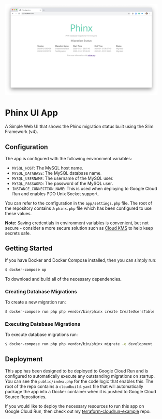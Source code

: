 ![Phinx UI App](https://github.com/robmorgan/phinx-ui-app/blob/master/_docs/phinx-ui-app.png)

# Phinx UI App

A Simple Web UI that shows the Phinx migration status built using the Slim Framework (v4).

## Configuration

The app is configured with the following environment variables:

- `MYSQL_HOST`: The MySQL host name.
- `MYSQL_DATABASE`: The MySQL database name.
- `MYSQL_USERNAME`: The username of the MySQL user.
- `MYSQL_PASSWORD`: The password of the MySQL user.
- `INSTANCE_CONNECTION_NAME`: This is used when deploying to Google Cloud Run and enables PDO Unix Socket support.

You can refer to the configuration in the `app/settings.php` file. The root of the repository contains a `phinx.php` file which has been configured to use these values.

**Note:** Saving credentials in environment variables is convenient, but not secure - consider a more secure solution such as [Cloud KMS](https://cloud.google.com/kms/) to help keep secrets safe.

## Getting Started

If you have Docker and Docker Compose installed, then you can simply run:

```bash
$ docker-compose up
```

To download and build all of the necessary dependencies.

### Creating Database Migrations

To create a new migration run:

```bash
$ docker-compose run php php vendor/bin/phinx create CreateUsersTable
```

### Executing Database Migrations

To execute database migrations run:

```bash
$ docker-compose run php php vendor/bin/phinx migrate -e development
```

## Deployment

This app has been designed to be deployed to Google Cloud Run and is configured to automatically execute any outstanding migrations on startup. You can see the `public/index.php` for the code logic that enables this.
The root of the repo contains a `cloudbuild.yaml` file that will automatically package the app into a Docker
container when it is pushed to Google Cloud Source Repositories.

If you would like to deploy the necessary resources to run this app on Google Cloud Run, then check out my
[terraform-cloudrun-example](https://github.com/robmorgan/terraform-cloudrun-example) repo.
